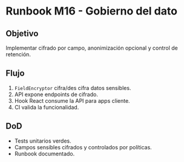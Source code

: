 
# Runbook M16 - Gobierno del dato

## Objetivo
Implementar cifrado por campo, anonimización opcional y control de retención.

## Flujo
1. `FieldEncryptor` cifra/des cifra datos sensibles.
2. API expone endpoints de cifrado.
3. Hook React consume la API para apps cliente.
4. CI valida la funcionalidad.

## DoD
- Tests unitarios verdes.
- Campos sensibles cifrados y controlados por políticas.
- Runbook documentado.



